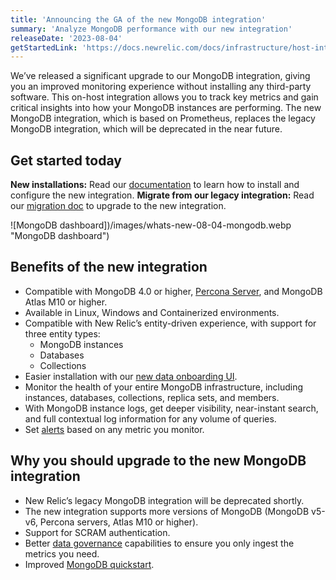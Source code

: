 ```yaml
---
title: 'Announcing the GA of the new MongoDB integration'
summary: 'Analyze MongoDB performance with our new integration'
releaseDate: '2023-08-04'
getStartedLink: 'https://docs.newrelic.com/docs/infrastructure/host-integrations/host-integrations-list/mongodb/mongodb-monitoring-integration-new/'
---
```


We’ve released a significant upgrade to our MongoDB integration, giving you an improved monitoring experience without installing any third-party software.
This on-host integration allows you to track key metrics and gain critical insights into how your MongoDB instances are performing.
The new MongoDB integration, which is based on Prometheus, replaces the legacy MongoDB integration, which will be deprecated in the near future.

## Get started today

**New installations:** Read our [documentation](https://docs.newrelic.com/docs/infrastructure/host-integrations/host-integrations-list/mongodb/mongodb-monitoring-integration-new/) to learn how to install and configure the new integration.
**Migrate from our legacy integration:** Read our [migration doc](https://docs.newrelic.com/docs/infrastructure/host-integrations/host-integrations-list/mongodb/mongodb-migration-guide/) to upgrade to the new integration.

![MongoDB dashboard])/images/whats-new-08-04-mongodb.webp "MongoDB dashboard")

## Benefits of the new integration

- Compatible with MongoDB 4.0 or higher, [Percona Server](https://www.percona.com/software/mongodb/percona-server-for-mongodb), and MongoDB Atlas M10 or higher.
- Available in Linux, Windows and Containerized environments.
- Compatible with New Relic’s entity-driven experience, with support for three entity types:
  - MongoDB instances
  - Databases
  - Collections
- Easier installation with our [new data onboarding UI](https://docs.newrelic.com/whats-new/2022/07/whats-new-07-14-add-data/).
- Monitor the health of your entire MongoDB infrastructure, including instances, databases, collections, replica sets, and members.
- With MongoDB instance logs, get deeper visibility, near-instant search, and full contextual log information for any volume of queries.
- Set [alerts](https://docs.newrelic.com/docs/alerts-applied-intelligence/overview/) based on any metric you monitor.

## Why you should upgrade to the new MongoDB integration

- New Relic’s legacy MongoDB integration will be deprecated shortly.
- The new integration supports more versions of MongoDB (MongoDB v5-v6, Percona servers, Atlas M10 or higher).
- Support for SCRAM authentication.
- Better [data governance](https://docs.newrelic.com/docs/infrastructure/host-integrations/host-integrations-list/mongodb/mongodb-monitoring-integration-new/#instance-settings) capabilities to ensure you only ingest the metrics you need.
- Improved [MongoDB quickstart](https://newrelic.com/instant-observability/mongodb-prometheus).
